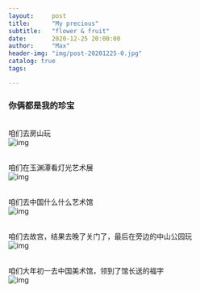 ```yaml
---
layout:     post
title:      "My precious"
subtitle:   "flower & fruit"
date:       2020-12-25 20:00:00
author:     "Max"
header-img: "img/post-20201225-0.jpg"
catalog: true
tags:

---
```


> 

<h3>你俩都是我的珍宝</h3> 


<br>咱们去房山玩
<br>
![img](/img/post-20201225-1.jpg)

<br>咱们在玉渊潭看灯光艺术展
<br>
![img](/img/post-20201225-2.jpg)

<br>咱们去中国什么什么艺术馆
<br>
![img](/img/post-20201225-3.jpg)

<br>咱们去故宫，结果去晚了关门了，最后在旁边的中山公园玩
<br>
![img](/img/post-20201225-4.jpg)

<br>咱们大年初一去中国美术馆，领到了馆长送的福字
<br>
![img](/img/post-20201225-5.jpg)


